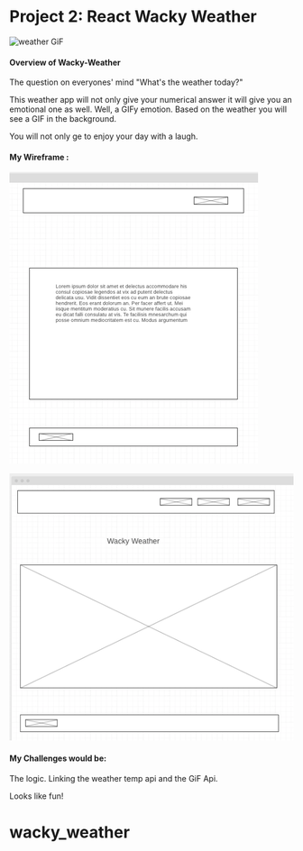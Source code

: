 # Project 2: React Wacky Weather

![weather GiF](https://media.giphy.com/media/26BGDQxDCZDFHW5Ne/giphy.gif) 


#### Overview of Wacky-Weather

The question on everyones' mind "What's the weather today?" 

This weather app will not only give your numerical answer it will give you an emotional one as well. Well, a GIFy emotion. Based on the weather you will see a GIF in the background. 

You will not only ge to enjoy your day with a laugh.



#### My Wireframe :

![Wireframe](WireFrame_Home.png)

![Wireframe](WireFrame_2ndpage.png)

#### My Challenges would be:
The logic. Linking the weather temp api and the GiF Api. 

Looks like fun!
# wacky_weather
